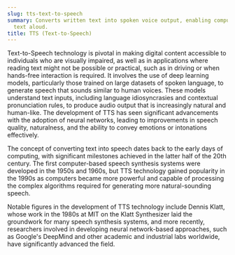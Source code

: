 ```yaml
---
slug: tts-text-to-speech
summary: Converts written text into spoken voice output, enabling computers to read
  text aloud.
title: TTS (Text-to-Speech)
---
```


Text-to-Speech technology is pivotal in making digital content accessible to individuals who are visually impaired, as well as in applications where reading text might not be possible or practical, such as in driving or when hands-free interaction is required. It involves the use of deep learning models, particularly those trained on large datasets of spoken language, to generate speech that sounds similar to human voices. These models understand text inputs, including language idiosyncrasies and contextual pronunciation rules, to produce audio output that is increasingly natural and human-like. The development of TTS has seen significant advancements with the adoption of neural networks, leading to improvements in speech quality, naturalness, and the ability to convey emotions or intonations effectively.

The concept of converting text into speech dates back to the early days of computing, with significant milestones achieved in the latter half of the 20th century. The first computer-based speech synthesis systems were developed in the 1950s and 1960s, but TTS technology gained popularity in the 1990s as computers became more powerful and capable of processing the complex algorithms required for generating more natural-sounding speech.

Notable figures in the development of TTS technology include Dennis Klatt, whose work in the 1980s at MIT on the Klatt Synthesizer laid the groundwork for many speech synthesis systems, and more recently, researchers involved in developing neural network-based approaches, such as Google's DeepMind and other academic and industrial labs worldwide, have significantly advanced the field.